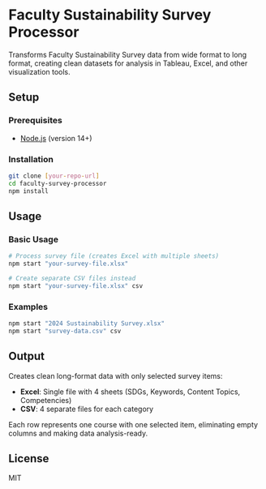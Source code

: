 # Faculty Sustainability Survey Processor

Transforms Faculty Sustainability Survey data from wide format to long format, creating clean datasets for analysis in Tableau, Excel, and other visualization tools.

## Setup

### Prerequisites
- [Node.js](https://nodejs.org/) (version 14+)

### Installation
```bash
git clone [your-repo-url]
cd faculty-survey-processor
npm install
```

## Usage

### Basic Usage
```bash
# Process survey file (creates Excel with multiple sheets)
npm start "your-survey-file.xlsx"

# Create separate CSV files instead
npm start "your-survey-file.xlsx" csv
```

### Examples
```bash
npm start "2024 Sustainability Survey.xlsx"
npm start "survey-data.csv" csv
```

## Output

Creates clean long-format data with only selected survey items:
- **Excel**: Single file with 4 sheets (SDGs, Keywords, Content Topics, Competencies)
- **CSV**: 4 separate files for each category

Each row represents one course with one selected item, eliminating empty columns and making data analysis-ready.

## License

MIT